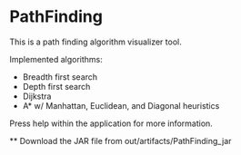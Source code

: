 # PathFinding

This is a path finding algorithm visualizer tool. 

Implemented algorithms:
- Breadth first search
- Depth first search
- Dijkstra
- A* w/ Manhattan, Euclidean, and Diagonal heuristics

Press help within the application for more information.


** Download the JAR file from out/artifacts/PathFinding_jar
